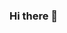 ### Hi there 👋

<!--
**MrYKTG/MrYKTG** is a ✨ _special_ ✨ repository because its `README.md` (this file) appears on your GitHub profile.

<img src="https://readme-typing-svg.herokuapp.com?font=Kaushan+Script&size=40&duration=3500&color=447FF7&background=FFFFFF00&center=true&vCenter=true&width=650&height=55&lines=Hey!+It's+MrYKTG+%F0%9F%91%8B%F0%9F%8F%BB;I+am+a+Deploma+Student+%F0%9F%A7%91%F0%9F%8F%BB%E2%80%8D%F0%9F%92%BB;I+am+from+India+%F0%9F%87%AE%F0%9F%87%B3;I+am+a+small+Youtube+come+developer+%F0%9F%93%88;Please+Support+Subscribe+and+Follow+%E2%9A%99%EF%B8%8F" alt="Anurag" width="650" height="55">

<div align="center">
<br><p align="center"><b>Pʀᴏғɪʟᴇ Vɪᴇᴡᴇʀs</b></p>  
<p align="center"><img align="center" src="https://profile-counter.glitch.me/{AM-ROBOTS}/count.svg"/></p> 

 [![Instagram](https://img.shields.io/badge/Instagram-%23E4405F.svg?logo=Instagram&logoColor=white)](https://www.instagram.com/anuragmaheshwari_official/)
 [![Youtube](https://img.shields.io/badge/Youtube-%23E4405F.svg?logo=Youtube&logoColor=white)](https://youtube.com/channel/UCqts9WhhlioK3RB9XQQzoAg)

<a href="https://telegram.dog/AnuragB8_Bot"><img alt="Telegram" src="https://img.shields.io/badge/Anurag-2CA5E0?style=for-the-badge&logo=telegram&logoColor=green"/></a>
</p>

<p align="center">
<img src="https://github-stats-alpha.vercel.app/api/?username=AM-ROBOTS&cc=000&tc=00ff00&ic=fff000&bc=fff" align="center">
</p>    

[![GitHub Streak](https://github-readme-streak-stats.herokuapp.com/?user=AM_ROBOTS&theme=highcontrast)](https://github.com/AM-ROBOTS/github-readme-streak-stats)
</div>

<p align="center">
  <a href="https://github.com/AM-ROBOTS">
    <img src="https://activity-graph.herokuapp.com/graph?username=AM-ROBOTS&theme=react-dark" />
  </a>
</p>

<p align="center">
<a href="https://youtube.com/channel/UCqts9WhhlioK3RB9XQQzoAg">
  <img src="https://img.shields.io/badge/Subscribe-black?logo=youtube" width="180">
</p>


[![Typing SVG](https://readme-typing-svg.herokuapp.com?font=Orbitron&color=%238038D5&size=35&duration=4000&center=true&vCenter=true&width=250&height=40&lines=ZINAN)](https://git.io/typing-svg) &nbsp;&nbsp;


[![Deploy](https://telegra.ph/file/8a835209ad2a0e767eb79.jpg)](https://t.me/zinan00100_1bot)

<div align="center">
<br><p align="center"><b>Pʀᴏғɪʟᴇ Vɪᴇᴡᴇʀs</b></p>  
<p align="center"><img align="center" src="https://profile-counter.glitch.me/{Zinan100}/count.svg"/></p> 

<h3 align="center">Contact me<img align="center" <img src="https://raw.githubusercontent.com/MartinHeinz/MartinHeinz/master/wave.gif" width="40px">
<p align="center">
<a href="https://t.me/zinan00100_1bot"><img title="Telegram" src="https://img.shields.io/badge/TELEGRAM-blue?style=for-the-badge&logo=telegram"></a>


<p align="center">&nbsp;
  <img align="center" src="https://github-readme-stats.vercel.app/api?username=Zinan100&&show_icons=true&theme=midnight-purple" alt="Zinan100"/></p>
  <img src="https://github-readme-stats.vercel.app/api/top-langs/?username=Zinan100&layout=compact&theme=tokyonight" align="center">

<hr></hr>  
    
<img src="https://github.com/SP-XD/SP-XD/blob/main/images/dino_rounded.gif?raw=true" href="https://github.com/yedhukrishnanu19"/>



</div>

  
